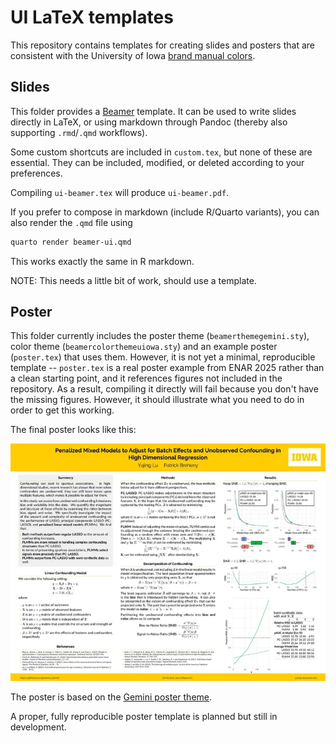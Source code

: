 # UI LaTeX templates

This repository contains templates for creating slides and posters that are consistent with the University of Iowa [brand manual colors](https://brand.uiowa.edu/color).

## Slides

This folder provides a [Beamer](https://www.overleaf.com/learn/latex/Beamer) template. It can be used to write slides directly in LaTeX, or using markdown through Pandoc (thereby also supporting `.rmd`/`.qmd` workflows).

Some custom shortcuts are included in `custom.tex`, but none of these are essential. They can be included, modified, or deleted according to your preferences.

Compiling `ui-beamer.tex` will produce `ui-beamer.pdf`.

If you prefer to compose in markdown (include R/Quarto variants), you can also render the `.qmd` file using

``` bash
quarto render beamer-ui.qmd
```

This works exactly the same in R markdown.

NOTE: This needs a little bit of work, should use a template.

## Poster

This folder currently includes the poster theme (`beamerthemegemini.sty`), color theme (`beamercolorthemeuiowa.sty`) and an example poster (`poster.tex`) that uses them. However, it is not yet a minimal, reproducible template -- `poster.tex` is a real poster example from ENAR 2025 rather than a clean starting point, and it references figures not included in the repository. As a result, compiling it directly will fail because you don't have the missing figures. However, it should illustrate what you need to do in order to get this working.

The final poster looks like this:

[![Poster Thumbnail](https://raw.githubusercontent.com/IowaBiostat/ui_latex/refs/heads/master/poster/thumb.webp)](poster/poster.pdf)

The poster is based on the [Gemini poster theme](https://github.com/anishathalye/gemini).

A proper, fully reproducible poster template is planned but still in development.

